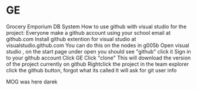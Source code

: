 # GE
Grocery Emporium DB System
How to use github with visual studio for the project:
Everyone make a github account using your school email at github.com
Install github extention for visual studio at visualstudio.github.com
You can do this on the nodes in g005b
Open visual studio , on the start page under open you should see "github" click it
Sign in to your github account
Click GE 
Click "clone" 
This will download the version of the project currently on github
Rightclick the project in the team explorer click the github button, forgot what its called
It will ask for git user info

MOG was here
darek